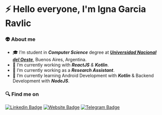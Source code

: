 # :zap: Hello everyone, I'm **Igna Garcia Ravlic**

### :alien: About me

- :mortar_board: I’m student in ***Computer Science*** degree at [***Universidad Nacional del Oeste***](http://www.uno.edu.ar), Buenos Aires, Argentina.
- :rocket: I’m currently working with ***ReactJS** & **Kotlin***.
- :memo: I’m currently working as a ***Research Assistant***.
- 🌱 I’m currently learning Android Development with ***Kotlin*** & Backend Development with ***NodeJS***.


### :mag: Find me on
[![Linkedin Badge](https://img.shields.io/badge/-LinkedIn-0075b5?style=for-the-badge&logo=Linkedin&logoWidth=20)](https://www.linkedin.com/in/ignacio-agustin-garcia-ravlic-491b9a188/)
[![Website Badge](https://img.shields.io/badge/-Website-b71c1c?style=for-the-badge&logo=react&logoWidth=20&logoColor=white)](https://ignagarcia.vercel.app)
[![Telegram Badge](https://img.shields.io/badge/-Telegram-26a5e4?style=for-the-badge&logo=telegram&logoWidth=20)](https://t.me/IgnaGarciaRavlic)
